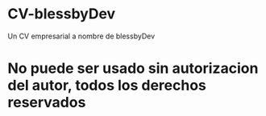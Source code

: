 # CV-blessbyDev
Un CV empresarial a nombre de blessbyDev
# No puede ser usado sin autorizacion del autor, todos los derechos reservados
